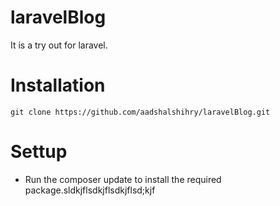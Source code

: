 # laravelBlog
It is a try out for laravel.

# Installation

```
git clone https://github.com/aadshalshihry/laravelBlog.git

```
# Settup

* Run the composer update to install the required package.sldkjflsdkjflsdkjflsd;kjf
